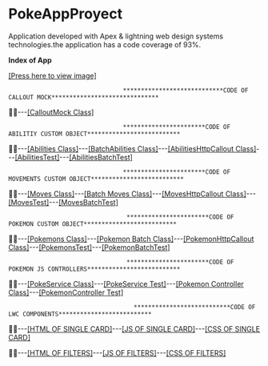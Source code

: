 # PokeAppProyect
Application developed with Apex &amp; lightning web design systems technologies.the application has a code coverage of 93%.

<strong>Index of App</strong>

<a href="https://raw.githubusercontent.com/RichardDB7/PokeAppProyect/main/FinalProyectPicture.png">[Press here to view image]</a>



                                    ****************************CODE OF CALLOUT MOCK******************************
                                   
   👨‍🏫---<a href="https://github.com/RichardDB7/PokeAppProyect/blob/main/FinalPokeApp/force-app/main/default/classes/GeneralHttpMockCallout.cls">[CalloutMock Class]</a>

                                    ***********************CODE OF ABILITIY CUSTOM OBJECT**************************
                                    
   👨‍🏫---<a href="https://github.com/RichardDB7/PokeAppProyect/blob/main/FinalPokeApp/force-app/main/default/classes/Abilities.cls">[Abilities Class]</a>---<a href="https://github.com/RichardDB7/PokeAppProyect/blob/main/FinalPokeApp/force-app/main/default/classes/AbilityBatch.cls">[BatchAbilities Class]</a>---<a href="https://github.com/RichardDB7/PokeAppProyect/blob/main/FinalPokeApp/force-app/main/default/classes/AbilityHttpCallout.cls">[AbilitiesHttpCallout Class]</a>---<a href="https://github.com/RichardDB7/PokeAppProyect/blob/main/FinalPokeApp/force-app/main/default/classes/AbilitiesTest.cls">[AbilitiesTest]</a>---<a href="https://github.com/RichardDB7/PokeAppProyect/blob/main/FinalPokeApp/force-app/main/default/classes/AbilityBatchTest.cls">[AbilitiesBatchTest]</a>

                                    ***********************CODE OF MOVEMENTS CUSTOM OBJECT**************************
                                    
   👨‍🏫---<a href="https://github.com/RichardDB7/PokeAppProyect/blob/main/FinalPokeApp/force-app/main/default/classes/Moves.cls">[Moves Class]</a>---<a href="https://github.com/RichardDB7/PokeAppProyect/blob/main/FinalPokeApp/force-app/main/default/classes/MovesBatch.cls">[Batch Moves Class]</a>---<a href="https://github.com/RichardDB7/PokeAppProyect/blob/main/FinalPokeApp/force-app/main/default/classes/MovementsHttpCallout.cls">[MovesHttpCallout Class]</a>---<a href="https://github.com/RichardDB7/PokeAppProyect/blob/main/FinalPokeApp/force-app/main/default/classes/MovesTest.cls">[MovesTest]</a>---<a href="https://github.com/RichardDB7/PokeAppProyect/blob/main/FinalPokeApp/force-app/main/default/classes/MovesBatchTest.cls">[MovesBatchTest]</a>                                    

                                     ***********************CODE OF POKEMON CUSTOM OBJECT**************************
                                    
   👨‍🏫---<a href="https://github.com/RichardDB7/PokeAppProyect/blob/main/FinalPokeApp/force-app/main/default/classes/Pokemons.cls">[Pokemons Class]</a>---<a href="https://github.com/RichardDB7/PokeAppProyect/blob/main/FinalPokeApp/force-app/main/default/classes/PokeBatch.cls">[Pokemon Batch Class]</a>---<a href="https://github.com/RichardDB7/PokeAppProyect/blob/main/FinalPokeApp/force-app/main/default/classes/PokeHttpCallout.cls">[PokemonHttpCallout Class]</a>---<a href="https://github.com/RichardDB7/PokeAppProyect/blob/main/FinalPokeApp/force-app/main/default/classes/PokeTest.cls">[PokemonsTest]</a>---<a href="https://github.com/RichardDB7/PokeAppProyect/blob/main/FinalPokeApp/force-app/main/default/classes/PokeBatchTest.cls">[PokemonBatchTest]</a>   
   

                                     ***********************CODE OF POKEMON JS CONTROLLERS**************************
                                     
                                     
   👨‍🏫---<a href="https://github.com/RichardDB7/PokeAppProyect/blob/main/FinalPokeApp/force-app/main/default/classes/PokeService.cls">[PokeService Class]</a>---<a href="https://github.com/RichardDB7/PokeAppProyect/blob/main/FinalPokeApp/force-app/main/default/classes/PokeServiceTest.cls">[PokeService Test]</a>---<a href="https://github.com/RichardDB7/PokeAppProyect/blob/main/FinalPokeApp/force-app/main/default/classes/PokemonController.cls">[Pokemon Controller Class]</a>---<a href="https://github.com/RichardDB7/PokeAppProyect/blob/main/FinalPokeApp/force-app/main/default/classes/PokemonControllerTest.cls">[PokemonController Test]</a> 
                                     
                                     
                                       ***************************CODE OF LWC COMPONENTS**************************
                                       
                                       
  👨‍🏫---<a href="https://github.com/RichardDB7/PokeAppProyect/blob/main/FinalPokeApp/force-app/main/default/lwc/pokemonsTile/pokemonsTile.html">[HTML OF SINGLE CARD]</a>---<a href="https://github.com/RichardDB7/PokeAppProyect/blob/main/FinalPokeApp/force-app/main/default/lwc/pokemonsTile/pokemonsTile.js">[JS OF SINGLE CARD]</a>---<a href="https://github.com/RichardDB7/PokeAppProyect/blob/main/FinalPokeApp/force-app/main/default/lwc/pokemonsTile/pokemonsTile.css">[CSS OF SINGLE CARD]</a>
  
   👨‍🏫---<a href="https://github.com/RichardDB7/PokeAppProyect/blob/main/FinalPokeApp/force-app/main/default/lwc/pokeFilter/pokeFilter.html">[HTML OF FILTERS]</a>---<a href="https://github.com/RichardDB7/PokeAppProyect/blob/main/FinalPokeApp/force-app/main/default/lwc/pokeFilter/pokeFilter.js">[JS OF FILTERS]</a>---<a href="https://github.com/RichardDB7/PokeAppProyect/blob/main/FinalPokeApp/force-app/main/default/lwc/pokeFilter/pokeFilter.css">[CSS OF FILTERS]</a>                                      
                                       
                                     
                                     
                                     
                                     
